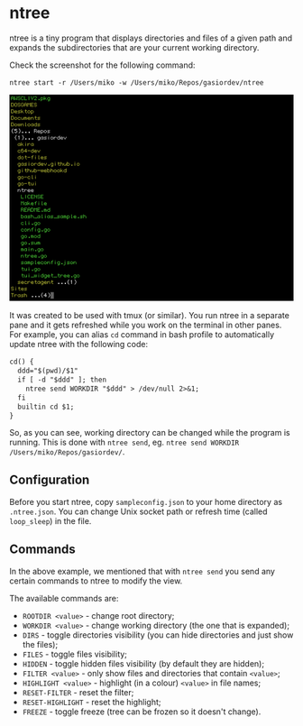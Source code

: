 # ntree

ntree is a tiny program that displays directories and files of a given path and
expands the subdirectories that are your current working directory.

Check the screenshot for the following command:

```
ntree start -r /Users/miko -w /Users/miko/Repos/gasiordev/ntree
```

![ntree screenshot](ntree.png)

It was created to be used with tmux (or similar). You run ntree in a separate
pane and it gets refreshed while you work on the terminal in other panes.
For example, you can alias `cd` command in bash profile to automatically update
ntree with the following code:

```
cd() {
  ddd="$(pwd)/$1"
  if [ -d "$ddd" ]; then
    ntree send WORKDIR "$ddd" > /dev/null 2>&1;
  fi
  builtin cd $1;
}
```

So, as you can see, working directory can be changed while the program is 
running. This is done with `ntree send`, eg. 
`ntree send WORKDIR /Users/miko/Repos/gasiordev/`.


## Configuration
Before you start ntree, copy `sampleconfig.json` to your home directory as
`.ntree.json`. You can change Unix socket path or refresh time (called 
`loop_sleep`) in the file.


## Commands
In the above example, we mentioned that with `ntree send` you send any certain
commands to ntree to modify the view.

The available commands are:
* `ROOTDIR <value>` - change root directory;
* `WORKDIR <value>` - change working directory (the one that is expanded);
* `DIRS` - toggle directories visibility (you can hide directories and just show the files);
* `FILES` - toggle files visibility;
* `HIDDEN` - toggle hidden files visibility (by default they are hidden);
* `FILTER <value>` - only show files and directories that contain `<value>`;
* `HIGHLIGHT <value>` - highlight (in a colour) `<value>` in file names;
* `RESET-FILTER` - reset the filter;
* `RESET-HIGHLIGHT` - reset the highlight;
* `FREEZE` - toggle freeze (tree can be frozen so it doesn't change).


